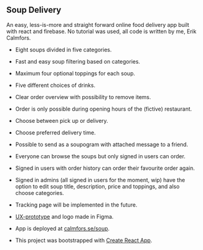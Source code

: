 ## Soup Delivery
An easy, less-is-more and straight forward online food delivery app built with react and firebase. 
No tutorial was used, all code is written by me, Erik Calmfors.

* Eight soups divided in five categories.

* Fast and easy soup filtering based on categories.

* Maximum four optional toppings for each soup.

* Five different choices of drinks.

* Clear order overview with possibility to remove items.

* Order is only possible during opening hours of the (fictive) restaurant.

* Choose between pick up or delivery.

* Choose preferred delivery time.

* Possible to send as a soupogram with attached message to a friend.

* Everyone can browse the soups but only signed in users can order. 

* Signed in users with order history can order their favourite order again.

* Signed in admins (all signed in users for the moment, wip) have the option to edit soup title, description, price and toppings, and also choose categories.

* Tracking page will be implemented in the future.

* [UX-prototype](https://www.figma.com/proto/kgZVmY3Tr6EQUgLsXTVPgo/Soup?node-id=208%3A1703&scaling=min-zoom) and logo made in Figma.

* App is deployed at [calmfors.se/soup](http://calmfors.se/soup/). 

* This project was bootstrapped with [Create React App](https://github.com/facebook/create-react-app).
